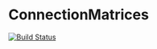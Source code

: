 # ConnectionMatrices

[![Build Status](https://github.com/almost6heads/ConnectionMatrices.jl/actions/workflows/CI.yml/badge.svg?branch=main)](https://github.com/almost6heads/ConnectionMatrices.jl/actions/workflows/CI.yml?query=branch%3Amain)
